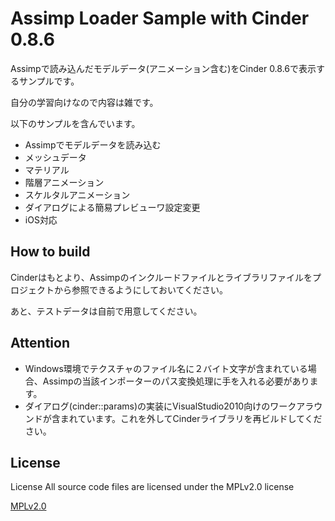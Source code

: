 # Assimp Loader Sample with Cinder 0.8.6
Assimpで読み込んだモデルデータ(アニメーション含む)をCinder 0.8.6で表示するサンプルです。

自分の学習向けなので内容は雑です。

以下のサンプルを含んでいます。

+ Assimpでモデルデータを読み込む
+ メッシュデータ
+ マテリアル
+ 階層アニメーション
+ スケルタルアニメーション
+ ダイアログによる簡易プレビューワ設定変更
+ iOS対応


## How to build
Cinderはもとより、Assimpのインクルードファイルとライブラリファイルをプロジェクトから参照できるようにしておいてください。

あと、テストデータは自前で用意してください。

## Attention
+ Windows環境でテクスチャのファイル名に２バイト文字が含まれている場合、Assimpの当該インポーターのパス変換処理に手を入れる必要があります。
+ ダイアログ(cinder::params)の実装にVisualStudio2010向けのワークアラウンドが含まれています。これを外してCinderライブラリを再ビルドしてください。


## License
License All source code files are licensed under the MPLv2.0 license

[MPLv2.0](https://www.mozilla.org/MPL/2.0/)